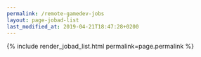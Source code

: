 ```yaml
---
permalink: /remote-gamedev-jobs
layout: page-jobad-list
last_modified_at: 2019-04-21T18:47:28+0200
---
```

{% include render_jobad_list.html permalink=page.permalink %}

